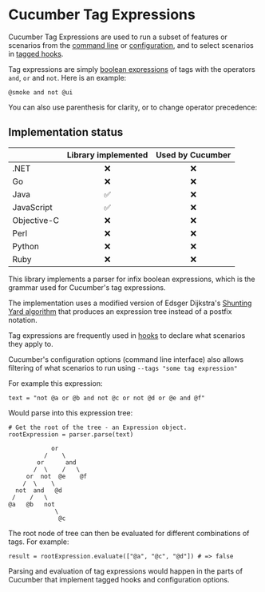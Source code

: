 # Cucumber Tag Expressions

Cucumber Tag Expressions are used to run a subset of features or scenarios from
the [command line](#) or [configuration](#), and to select scenarios in [tagged hooks](#).

Tag expressions are simply [boolean expressions](https://en.wikipedia.org/wiki/Boolean_expression) of tags with the operators `and`, `or` and `not`. Here is an example:

    @smoke and not @ui

You can also use parenthesis for clarity, or to change operator precedence:

## Implementation status

|               | Library implemented | Used by Cucumber |
|     :---      |         :---:       |      :---:       |
| .NET          |           ❌        |        ❌        |
| Go            |           ❌        |        ❌        |
| Java          |           ✅        |        ❌        |
| JavaScript    |           ✅        |        ❌        |
| Objective-C   |           ❌        |        ❌        |
| Perl          |           ❌        |        ❌        |
| Python        |           ❌        |        ❌        |
| Ruby          |           ❌        |        ❌        |

This library implements a parser for infix boolean expressions, which is the
grammar used for Cucumber's tag expressions.

The implementation uses a modified version of
Edsger Dijkstra's [Shunting Yard algorithm](https://en.wikipedia.org/wiki/Shunting-yard_algorithm) that produces an expression tree instead of a postfix notation.

Tag expressions are frequently used in [hooks](#) to declare what scenarios they
apply to.

Cucumber's configuration options (command line interface) also allows filtering
of what scenarios to run using `--tags "some tag expression"`

For example this expression:

    text = "not @a or @b and not @c or not @d or @e and @f"

Would parse into this expression tree:

    # Get the root of the tree - an Expression object.
    rootExpression = parser.parse(text)

                or
              /    \
            or      and
           /  \    /   \
         or  not  @e    @f
        /  \    \
      not  and   @d
     /    /   \
    @a   @b   not
                 \
                  @c

The root node of tree can then be evaluated for different combinations of tags.
For example:

    result = rootExpression.evaluate(["@a", "@c", "@d"]) # => false

Parsing and evaluation of tag expressions would happen in the parts of Cucumber
that implement tagged hooks and configuration options.
